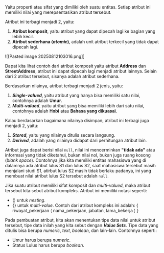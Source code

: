 Yaitu properti atau sifat yang dimiliki oleh suatu entitas. Setiap atribut ini memiliki nilai yang merepsentasikan atribut tersebut.

Atribut ini terbagi menjadi 2, yaitu:
1. **Atribut komposit**, yaitu atribut yang dapat dipecah lagi ke bagian yang lebih kecil.
2. **Atribut sederhana (*atomic*)**, adalah unit atribut terkecil yang tidak dapat dipecah lagi.

![[Pasted image 20250812103016.png]] 

Dapat kita lihat contoh dari atribut komposit yaitu atribut **Address** dan **StreetAddress**, atribut ini dapat dipecah lagi menjadi atribut lainnya. Selain dari 2 atribut tersebut, sisanya adalah atribut sederhana.

Berdasarkan nilainya, atribut terbagi menjadi 2 jenis, yaitu:
1. ***Single-valued***, yaitu atribut yang hanya bisa memiliki satu nilai, contohnya adalah **Umur**.
2. ***Multi-valued***, yaitu atribut yang bisa memiliki lebih dari satu nilai, contohnya adalah **Hobi** atau **Bahasa yang dikuasai**.

Kalau berdasarkan bagaimana nilainya disimpan, atribut ini terbagi juga menjadi 2, yaitu:
1. ***Stored***, yaitu yang nilainya ditulis secara langsung.
2. ***Derived***, adalah yang nilainya didapat dari perhitungan atribut lain.

Atribut juga dapat berisi nilai `null`, nilai ini mencerminkan **"tidak ada"** atau informasi yang tidak diketahui, bukan nilai nol, bukan juga ruang kosong (*blank space*). Contohnya jika kita memiliki entitas mahasiswa yang di dalamnya ada atribut lulus S1 dan lulus S2, saat mahasiswa tersebut masih menjalani studi S1, atirbut lulus S2 masih tidak berlaku padanya, ini yang membuat nilai atribut lulus S2 tersebut adalah `null`.

Jika suatu atribut memiliki sifat komposit dan *multi-valued*, maka atribut tersebut kita sebut atribut kompleks. Atribut ini memiliki notasi seperti:
- () untuk *nesting*.
- {} untuk *multi-value*.
Contoh dari atribut kompleks ini adalah:
{ riwayat_pekerjaan (
	nama_pekerjaan,
	jabatan,
	lama_bekerja
) }

Pada pembuatan atribut, kita akan menentukan tipe data nilai untuk atribut tersebut, tipe data inilah yang kita sebut dengan ***Value Sets***. Tipe data yang ditulis bisa berupa *numeric*, *text*, *boolean*, dan lain-lain. Contohnya seperti:
- Umur harus berupa *numeric*.
- Status Lulus harus berupa *boolean*.

